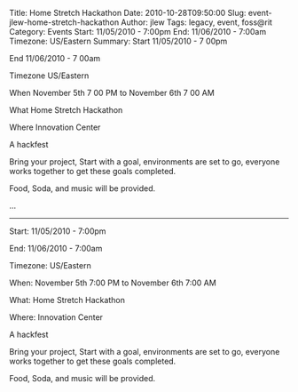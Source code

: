 Title: Home Stretch Hackathon
Date: 2010-10-28T09:50:00
Slug: event-jlew-home-stretch-hackathon
Author: jlew
Tags: legacy, event, foss@rit
Category: Events
Start: 11/05/2010 - 7:00pm
End: 11/06/2010 - 7:00am
Timezone: US/Eastern
Summary: 
	Start  11/05/2010 - 7 00pm

End  11/06/2010 - 7 00am

Timezone  US/Eastern

When  November 5th 7 00 PM to November 6th 7 00 AM

What  Home Stretch Hackathon

Where  Innovation Center

A hackfest

Bring your project, Start with a goal, environments are set to go, everyone
works together to get these goals completed.

Food, Soda, and music will be provided.

 ... 

---
Start: 11/05/2010 - 7:00pm

End: 11/06/2010 - 7:00am

Timezone: US/Eastern

When: November 5th 7:00 PM to November 6th 7:00 AM

What: Home Stretch Hackathon

Where: Innovation Center

A hackfest

Bring your project, Start with a goal, environments are set to go, everyone
works together to get these goals completed.

Food, Soda, and music will be provided.

